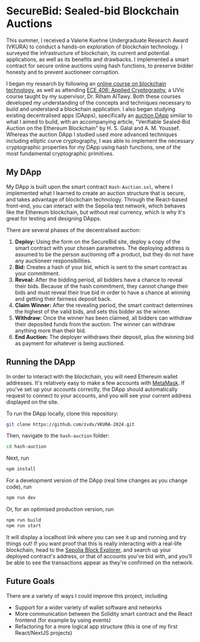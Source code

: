 # SecureBid: Sealed-bid Blockchain Auctions

This summer, I received a Valerie Kuehne Undergraduate Research Award (VKURA) to conduct a hands-on exploration of blockchain technology. I surveyed the infrastructure of blockchain, its current and potential applications, as well as its benefits and drawbacks. I implemented a smart contract for secure online auctions using hash functions, to preserve bidder honesty and to prevent auctioneer corruption.

I began my research by following an [online course on blockchain technology](https://www.pulpspy.com/courses/blockchain/index.html), as well as attending [ECE 406: Applied Cryptography](https://heat.csc.uvic.ca/coview/course/2024011/ECE406), a UVic course taught by my supervisor, Dr. Riham AlTawy. Both these courses developed my understanding of the concepts and techniques necessary to build and understand a blockchain application. I also began studying existing decentralised apps (DApps), specifically an [auction DApp](https://github.com/HSG88/AuctionContract) similar to what I aimed to build, with an accompanying article, "Verifiable Sealed-Bid Auction on the Ethereum Blockchain" by  H. S. Galal and A. M. Youssef. Whereas the auction DApp I studied used more advanced techniques including elliptic curve cryptography, I was able to implement the necessary cryptographic properties for my DApp using hash functions, one of the most fundamental cryptographic primitives.

## My DApp

My DApp is built upon the smart contract `Hash-Auction.sol`, where I implemented what I learned to create an auction structure that is secure, and takes advantage of blockchain technology. Through the React-based front-end, you can interact with the Sepolia test network, which behaves like the Ethereum blockchain, but without real currency, which is why it's great for testing and designing DApps.

There are several phases of the decentralised auction:

1. **Deploy:** Using the form on the SecureBid site, deploy a copy of the smart contract with your chosen parametres. The deploying address is assumed to be the person auctioning off a product, but they do not have any auctioneer responsibilities.
2. **Bid:** Creates a hash of your bid, which is sent to the smart contract as your commitment.
3. **Reveal:** After the bidding period, all bidders have a chance to reveal their bids. Because of the hash commitment, they cannot change their bids and must reveal their true bid in order to have a chance at winning and getting their fairness deposit back.
4. **Claim Winner:** After the revealing period, the smart contract determines the highest of the valid bids, and sets this bidder as the winner.
5. **Withdraw:** Once the winner has been claimed, all bidders can withdraw their deposited funds from the auction. The winner can withdraw anything more than their bid.
6. **End Auction:** The deployer withdraws their deposit, plus the winning bid as payment for whatever is being auctioned.

## Running the DApp

In order to interact with the blockchain, you will need Ethereum wallet addresses. It's relatively easy to make a few accounts with [MetaMask](https://metamask.io/). If you've set up your accounts correctly, the DApp should automatically request to connect to your accounts, and you will see your current address displayed on the site.

To run the DApp locally, clone this repository:

```bash
git clone https://github.com/zvdv/VKURA-2024.git
```

Then, navigate to the `hash-auction` folder:

```bash
cd hash-auction
```

Next, run

```bash
npm install
```

For a development version of the DApp (real time changes as you change code), run

```bash
npm run dev
```

Or, for an optimised production version, run

```bash
npm run build
npm run start
```

It will display a localhost link where you can see it up and running and try things out! If you want proof that this is really interacting with a real-life blockchain, head to the [Sepolia Block Explorer](https://sepolia.etherscan.io/), and search up your deployed contract's address, or that of accounts you've bid with, and you'll be able to see the transactions appear as they're confirmed on the network.

## Future Goals

There are a variety of ways I could improve this project, including

- Support for a wider variety of wallet software and networks
- More communication between the Solidity smart contract and the React frontend (for example by using events)
- Refactoring for a more logical app structure (this is one of my first React/NextJS projects)
